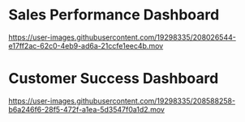 # Sales Performance Dashboard
https://user-images.githubusercontent.com/19298335/208026544-e17ff2ac-62c0-4eb9-ad6a-21ccfe1eec4b.mov

# Customer Success Dashboard
https://user-images.githubusercontent.com/19298335/208588258-b6a246f6-28f5-472f-a1ea-5d3547f0a1d2.mov

